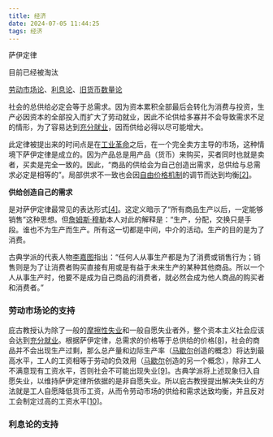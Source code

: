 ```yaml
---
title: 经济
date: 2024-07-05 11:44:25
tags: 经济
---
```


萨伊定律

目前已经被淘汰

[劳动市场论](https://zh.wikipedia.org/w/index.php?title=%E5%8B%9E%E5%8B%95%E5%B8%82%E5%A0%B4%E8%AB%96&action=edit&redlink=1 "劳动市场论（页面不存在）")、[利息论](https://zh.wikipedia.org/w/index.php?title=%E5%88%A9%E6%81%AF%E8%AB%96&action=edit&redlink=1 "利息论（页面不存在）")、[旧货币数量论](https://zh.wikipedia.org/w/index.php?title=%E8%88%8A%E8%B2%A8%E5%B9%A3%E6%95%B8%E9%87%8F%E8%AB%96&action=edit&redlink=1 "旧货币数量论（页面不存在）")

社会的总供给必定会等于总需求。因为资本累积全部最后会转化为消费与投资，生产必因资本的全部投入而扩大了劳动就业，因此不论供给多寡并不会导致需求不足的情形，为了容易达到[充分就业](https://zh.wikipedia.org/wiki/%E5%85%85%E5%88%86%E5%B0%B1%E4%B8%9A "充分就业")，因而供给必得以尽可能增大。

此定律被提出来的时间点是在[工业革命](https://zh.wikipedia.org/wiki/%E5%B7%A5%E4%B8%9A%E9%9D%A9%E5%91%BD "工业革命")之后，在一个完全卖方主导的市场，这种情境下萨伊定律是成立的。因为产品总是用产品（货币）来购买，买者同时也就是卖者，买卖是完全一致的。因此，“商品的供给会为自己创造出需求，总供给与总需求必定是相等的”。局部供求不一致也会因[自由价格机制](https://zh.wikipedia.org/wiki/%E8%87%AA%E7%94%B1%E5%83%B9%E6%A0%BC%E6%A9%9F%E5%88%B6 "自由价格机制")的调节而达到均衡[[2]](https://zh.wikipedia.org/zh-cn/%E8%96%A9%E4%BC%8A%E5%AE%9A%E5%BE%8B#cite_note-2)。

**供给创造自己的需求**

是对萨伊定律最常见的表达形式[[4]](https://zh.wikipedia.org/zh-cn/%E8%96%A9%E4%BC%8A%E5%AE%9A%E5%BE%8B#cite_note-4)。这定义暗示了“所有商品生产以后，一定能够销售”这种思想。但[詹姆斯·穆勒](https://zh.wikipedia.org/wiki/%E8%A9%B9%E5%A7%86%E6%96%AF%C2%B7%E7%A9%86%E5%8B%92 "詹姆斯·穆勒")本人对此的解释是：“生产，分配，交换只是手段。谁也不为生产而生产。所有这一切都是中间，中介的活动。生产的目的是为了消费。

古典学派的代表人物[李嘉图](https://zh.wikipedia.org/wiki/%E5%A4%A7%E5%8D%AB%C2%B7%E6%9D%8E%E5%98%89%E5%9B%BE "大卫·李嘉图")指出：“任何人从事生产都是为了消费或销售行为；销售则是为了让消费者购买直接有用或是有益于未来生产的某种其他商品。所以一个人从事生产时，他要不是成为自己商品的消费者，就必然会成为他人商品的购买者和消费者。”

### 劳动市场论的支持

庇古教授认为除了一般的[摩擦性失业](https://zh.wikipedia.org/wiki/%E6%91%A9%E6%93%A6%E6%80%A7%E5%A4%B1%E4%B8%9A "摩擦性失业")和一般自愿失业者外，整个资本主义社会应该会达到[充分就业](https://zh.wikipedia.org/wiki/%E5%85%85%E5%88%86%E5%B0%B1%E4%B8%9A "充分就业")。根据萨伊定律，总需求的价格等于总供给的价格[[8]](https://zh.wikipedia.org/zh-cn/%E8%96%A9%E4%BC%8A%E5%AE%9A%E5%BE%8B#cite_note-8)，社会的商品并不会出现生产过剩，那么总产量和边际生产率（[马歇尔](https://zh.wikipedia.org/wiki/%E9%98%BF%E5%B0%94%E5%BC%97%E9%9B%B7%E5%BE%B7%C2%B7%E9%A9%AC%E6%AD%87%E5%B0%94 "阿尔弗雷德·马歇尔")创造的概念）将达到最高水平，工人的工资相等于劳动的负效用（[马歇尔](https://zh.wikipedia.org/wiki/%E9%98%BF%E5%B0%94%E5%BC%97%E9%9B%B7%E5%BE%B7%C2%B7%E9%A9%AC%E6%AD%87%E5%B0%94 "阿尔弗雷德·马歇尔")创造的另一个概念），除非工人不满意现有工资水平，否则社会不可能出现失业[[9]](https://zh.wikipedia.org/zh-cn/%E8%96%A9%E4%BC%8A%E5%AE%9A%E5%BE%8B#cite_note-9)。古典学派将上述现象归入自愿失业，以维持萨伊定律所依据的是非自愿失业。所以庇古教授提出解决失业的方法就是工人自愿降低货币工资，从而令劳动市场的供给和需求达致均衡，并且反对工会制定过高的工资水平[[10]](https://zh.wikipedia.org/zh-cn/%E8%96%A9%E4%BC%8A%E5%AE%9A%E5%BE%8B#cite_note-10)。

### 利息论的支持
